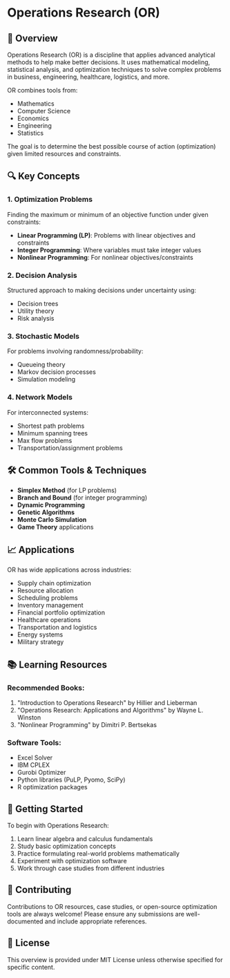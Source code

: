 # Operations Research (OR)

## 📌 Overview  
Operations Research (OR) is a discipline that applies advanced analytical methods to help make better decisions. It uses mathematical modeling, statistical analysis, and optimization techniques to solve complex problems in business, engineering, healthcare, logistics, and more.

OR combines tools from:  
- Mathematics  
- Computer Science  
- Economics  
- Engineering  
- Statistics  

The goal is to determine the best possible course of action (optimization) given limited resources and constraints.

## 🔍 Key Concepts  

### 1. Optimization Problems  
Finding the maximum or minimum of an objective function under given constraints:  
- **Linear Programming (LP)**: Problems with linear objectives and constraints  
- **Integer Programming**: Where variables must take integer values  
- **Nonlinear Programming**: For nonlinear objectives/constraints  

### 2. Decision Analysis  
Structured approach to making decisions under uncertainty using:  
- Decision trees  
- Utility theory  
- Risk analysis  

### 3. Stochastic Models  
For problems involving randomness/probability:  
- Queueing theory  
- Markov decision processes  
- Simulation modeling  

### 4. Network Models  
For interconnected systems:  
- Shortest path problems  
- Minimum spanning trees  
- Max flow problems  
- Transportation/assignment problems  

## 🛠️ Common Tools & Techniques  

- **Simplex Method** (for LP problems)  
- **Branch and Bound** (for integer programming)  
- **Dynamic Programming**  
- **Genetic Algorithms**  
- **Monte Carlo Simulation**  
- **Game Theory** applications  

## 📈 Applications  

OR has wide applications across industries:  
- Supply chain optimization  
- Resource allocation  
- Scheduling problems  
- Inventory management  
- Financial portfolio optimization  
- Healthcare operations  
- Transportation and logistics  
- Energy systems  
- Military strategy  

## 📚 Learning Resources  

### Recommended Books:  
1. "Introduction to Operations Research" by Hillier and Lieberman  
2. "Operations Research: Applications and Algorithms" by Wayne L. Winston  
3. "Nonlinear Programming" by Dimitri P. Bertsekas  

### Software Tools:  
- Excel Solver  
- IBM CPLEX  
- Gurobi Optimizer  
- Python libraries (PuLP, Pyomo, SciPy)  
- R optimization packages  

## 🚀 Getting Started  

To begin with Operations Research:  
1. Learn linear algebra and calculus fundamentals  
2. Study basic optimization concepts  
3. Practice formulating real-world problems mathematically  
4. Experiment with optimization software  
5. Work through case studies from different industries  

## 🤝 Contributing  

Contributions to OR resources, case studies, or open-source optimization tools are always welcome! Please ensure any submissions are well-documented and include appropriate references.  

## 📜 License  

This overview is provided under MIT License unless otherwise specified for specific content.  
